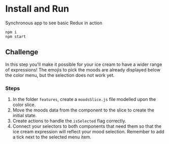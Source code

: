 # Install and Run

Synchronous app to see basic Redux in action

```
npm i
npm start
```


## Challenge

In this step you'll make it possible for your ice cream to have a wider range of expressions! The emojis to pick the moods are already displayed below the color menu, but the selection does not work yet.

### Steps

1. In the folder `features`, create a `moodsSlice.js` file modelled upon the color slice.
2. Move the moods data from the component to the slice to create the initial state.
3. Create actions to handle the `isSelected` flag correctly.
4. Connect your selectors to both components that need them so that the ice cream expression will reflect your mood selection. Remember to add a tick next to the selected menu item.
